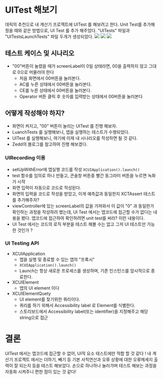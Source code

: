 # UITest 해보기

데릭의 추천으로 내 계산기 프로젝트에 UITest 를 해보려고 한다. 
Unit Test를 추가해줬을 때와 같은 방법으로, UI Test 를 추가 해주었다. 
"UITests" 파일과 "UITestsLaunchTests" 파일 두개가 생성되었다.
![](https://i.imgur.com/zH55K8X.png)
![](https://i.imgur.com/EfrVL8N.png)
![](https://i.imgur.com/dSBwd7f.png)

## 테스트 케이스 및 시나리오

- "00"버튼이 눌렸을 때가 screenLabel이 0일 상태라면, 00을 출력하지 않고 그대로 0으로 머물러야 한다
    - 처음 화면에서 00버튼을 눌러본다. 
    - AC를 누른 상태에서 00버튼을 눌러본다. 
    - CE를 누른 상태에서 00버튼을 눌러본다. 
    - Operator 버튼 클릭 후 숫자를 입력받는 상태에서 00버튼을 눌러본다

## 어떻게 작성해야 하지? 
- 화면이 켜지고, "00" 버튼이 눌리는 UITest 를 진행 해보자. 
- LuanchTests 를 실행해보니, 앱을 실행하는 테스트가 수행되었다. 
- UITest 를 실행해보니, 여기에 이제 내 시나리오를 작성하면 될 것 같다. 
- Zedd의 블로그를 참고하여 진행 해보겠다. 

### UIRecording 이용
- setUpWithError에 앱실행 코드를 작성 `XCUIApplication().launch()`
- test 함수를 임의로 하나 만들고, 콘솔창 버튼중 빨간 동그라미 버튼을 누르면 녹화가 시작
- 화면 입력이 자동으로 코드로 작성된다. 
- 화면의 입력을 코드로 작성을 받았고, 이게 예측값과 동일한지 XCTAssert 테스트를 추가해주자?
- viewController에 있는 screenLabel의 값을 가져와서 이 값이 "0" 과 동일한가 확인하는 과정을 작성하려 했는데, UI Test 에서는 앱코드에 접근할 수가 없다는 내용을 봤다. 앱코드에 접근하여 확인하려면 unit test를 써라? 이런 내용이다. 
- UI Test 에서는 코드의 로직 부분을 테스트 해볼 수는 없고 그저 UI 테스트만 가능한 것인가 ? 
### UI Testing API 
- XCUIApplication
    - 앱을 실행 및 종료할 수 있는 앱의 "프록시"
    - `XCUIApplication().launch()`
    - Launch는 항상 새로운 프로세스를 생성하며, 기존 인스턴스를 암시적으로 종료한다.
- XCUIElement
    - 앱의 UI element 이다 
- XCUIElementQuety
    - UI element를 찾기위한 쿼리이다.
    - 쿼리를 하기 위해서 Accessibility label 로 Element를 식별한다. 
    - 스토리보드에서 Accessibility label(또는 identifier)을 지정해주고 해당 string으로 접근


# 결론 

UITest 에서는 앱코드에 접근할 수 없어, UI적 요소 테스트에만 적합 할 것 같다 !
내 계산기 프로젝트 에서는 더하기, 빼기 등 기본 사칙연산과 오류 상황에 대한 오류메세지 출력이 잘 되는지 등을 테스트 해보았다. 손으로 하나하나 눌러가며 테스트 해보는 과정을 자동화 시켜주니 편한 점이 있는 것 같다!
